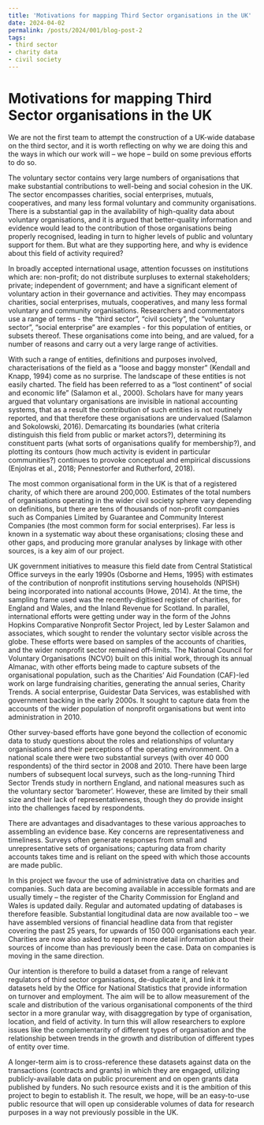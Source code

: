 ```yaml
---
title: 'Motivations for mapping Third Sector organisations in the UK'
date: 2024-04-02
permalink: /posts/2024/001/blog-post-2
tags:
- third sector
- charity data
- civil society
---
```


# Motivations for mapping Third Sector organisations in the UK

We are not the first team to attempt the construction of a UK-wide database on the third sector, and it is worth reflecting on why we are doing this and the ways in which our work will – we hope – build on some previous efforts to do so.  

The voluntary sector contains very large numbers of organisations that make substantial contributions to well-being and social cohesion in the UK. The sector encompasses charities, social enterprises, mutuals, cooperatives, and many less formal voluntary and community organisations. There is a substantial gap in the availability of high-quality data about voluntary organisations, and it is argued that better-quality information and evidence would lead to the contribution of those organisations being properly recognised, leading in turn to higher levels of public and voluntary support for them. But what are they supporting here, and why is evidence about this field of activity required?  

In broadly accepted international usage, attention focusses on institutions which are: non-profit; do not distribute surpluses to external stakeholders;  private;  independent of government; and have a significant element of voluntary action in their governance and activities. They may encompass charities, social enterprises, mutuals, cooperatives, and many less formal voluntary and community organisations. Researchers and commentators use a range of terms - the “third sector”, “civil society”, the “voluntary sector”, “social enterprise” are examples - for this population of entities, or subsets thereof. These organisations come into being, and are valued, for a number of reasons and carry out a very large range of activities.  

With such a range of entities, definitions and purposes involved, characterisations of the field as a “loose and baggy monster” (Kendall and Knapp, 1994) come as no surprise.  The landscape of these entities is not easily charted. The field has been referred to as a “lost continent” of social and economic life” (Salamon et al., 2000). Scholars have for many years argued that voluntary organisations are invisible in national accounting systems, that as a result the contribution of such entities is not routinely reported, and that therefore these organisations are undervalued (Salamon and Sokolowski, 2016). Demarcating its boundaries (what criteria distinguish this field from public or market actors?), determining its constituent parts (what sorts of organisations qualify for membership?), and plotting its contours (how much activity is evident in particular communities?) continues to provoke conceptual and empirical discussions (Enjolras et al., 2018; Pennestorfer and Rutherford, 2018).  

 

The most common organisational form in the UK is that of a registered charity, of which there are around 200,000. Estimates of the total numbers of organisations operating in the wider civil society sphere vary depending on definitions, but there are tens of thousands of non-profit companies such as Companies Limited by Guarantee and Community Interest Companies (the most common form for social enterprises). Far less is known in a systematic way about these organisations; closing these and other gaps, and producing more granular analyses by linkage with other sources, is a key aim of our project.  

UK government initiatives to measure this field date from Central Statistical Office surveys in the early 1990s (Osborne and Hems, 1995) with estimates of the contribution of nonprofit institutions serving households (NPISH) being incorporated into national accounts (Howe, 2014). At the time, the sampling frame used was the recently-digitised register of charities, for England and Wales, and the Inland Revenue for Scotland. In parallel, international efforts were getting under way in the form of the Johns Hopkins Comparative Nonprofit Sector Project, led by Lester Salamon and associates, which sought to render the voluntary sector visible across the globe. These efforts were based on samples of the accounts of charities, and the wider nonprofit sector remained off-limits. The National Council for Voluntary Organisations (NCVO) built on this initial work, through its annual Almanac, with other efforts being made to capture subsets of the organisational population, such as the Charities’ Aid Foundation (CAF)-led work on large fundraising charities, generating the annual series, Charity Trends. A social enterprise, Guidestar Data Services, was established with government backing in the early 2000s. It sought to capture data from the accounts of the wider population of nonprofit organisations but went into administration in 2010.  

Other survey-based efforts have gone beyond the collection of economic data to study questions about the roles and relationships of voluntary organisations and their perceptions of the operating environment. On a national scale there were two substantial surveys (with over 40 000 respondents) of the third sector in 2008 and 2010. There have been large numbers of subsequent local surveys, such as the long-running Third Sector Trends study in northern England, and national measures such as the voluntary sector ‘barometer’.  However, these are limited by their small size and their lack of representativeness, though they do provide insight into the challenges faced by respondents.  

There are advantages and disadvantages to these various approaches to assembling an evidence base. Key concerns are representativeness and timeliness. Surveys often generate responses from small and unrepresentative sets of organisations; capturing data from charity accounts takes time and is reliant on the speed with which those accounts are made public.  

In this project we favour the use of administrative data on charities and companies. Such data are becoming available in accessible formats and are usually timely – the register of the Charity Commission for England and Wales is updated daily. Regular and automated updating of databases is therefore feasible. Substantial longitudinal data are now available too – we have assembled versions of financial headline data from that register covering the past 25 years, for upwards of 150 000 organisations each year. Charities are now also asked to report in more detail information about their sources of income than has previously been the case. Data on companies is moving in the same direction.  

Our intention is therefore to build a dataset from a range of relevant regulators of third sector organisations, de-duplicate it, and link it to datasets held by the Office for National Statistics that provide information on turnover and employment. The aim will be to allow measurement of the scale and distribution of the various organisational components of the third sector in a more granular way, with disaggregation by type of organisation, location, and field of activity. In turn this will allow researchers to explore issues like the complementarity of different types of organisation and the relationship between trends in the growth and distribution of different types of entity over time.  

A longer-term aim is to cross-reference these datasets against data on the transactions (contracts and grants) in which they are engaged, utilizing publicly-available data on public procurement and on open grants data published by funders. No such resource exists and it is the ambition of this project to begin to establish it. The result, we hope, will be an easy-to-use public resource that will open up considerable volumes of data for research purposes in a way not previously possible in the UK.  

 